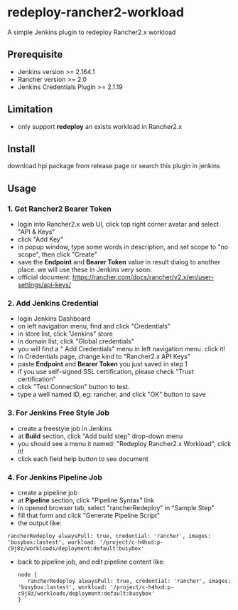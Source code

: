 # redeploy-rancher2-workload
A simple Jenkins plugin to redeploy Rancher2.x workload



## Prerequisite

- Jenkins version >= 2.164.1
- Rancher version >= 2.0
- Jenkins Credentials Plugin >= 2.1.19



## Limitation

- only support **redeploy** an exists workload in Rancher2.x



## Install

download hpi package from release page or search this plugin in jenkins



## Usage

### 1. Get Rancher2 Bearer Token

- login into Rancher2.x web UI, click top right corner avatar and select "API & Keys"
- click "Add Key"
- in popup window, type some words in description, and set scope to "no scope", then click "Create"
- save the **Endpoint** and **Bearer Token** value in result dialog to another place. we will use these in Jenkins very soon.
- official document: https://rancher.com/docs/rancher/v2.x/en/user-settings/api-keys/



### 2. Add Jenkins Credential

- login Jenkins Dashboard
- on left navigation menu, find and click "Credentials"
- in store list, click "Jenkins" store
- in domain list, click "Global credentials"
- you will find a " Add Credentials" menu in left navigation menu. click it!
- in Credentials page, change kind to "Rancher2.x API Keys"
- paste **Endpoint** and **Bearer Token** you just saved in step 1
- if you use self-signed SSL certification,  please check "Trust certification"
- click "Test Connection" button to test.
- type a well named ID, eg: rancher, and click "OK" button to save



### 3. For Jenkins Free Style Job

- create a freestyle job in Jenkins
- at **Build** section, click "Add build step" drop-down menu
- you should see a menu it named: "Redeploy Rancher2.x Workload", click it!
- click each field help button to see document



### 4. For Jenkins Pipeline Job

- create a pipeline job
- at **Pipeline** section, click "Pipeline Syntax" link
- in opened browser tab, select "rancherRedeploy" in "Sample Step"
- fill that form and click "Generate Pipeline Script"
- the output like:

```
rancherRedeploy alwaysPull: true, credential: 'rancher', images: 'busybox:lastest', workload: '/project/c-h4hxd:p-c9j8z/workloads/deployment:default:busybox'
```

- back to pipeline job, and edit pipeline content like:

  ```
  node {
     rancherRedeploy alwaysPull: true, credential: 'rancher', images: 'busybox:lastest', workload: '/project/c-h4hxd:p-c9j8z/workloads/deployment:default:busybox'
  }
  ```
